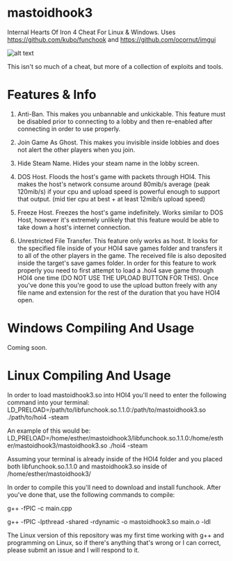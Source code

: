 # mastoidhook3
Internal Hearts Of Iron 4 Cheat For Linux & Windows. Uses https://github.com/kubo/funchook and https://github.com/ocornut/imgui

![alt text](https://i.imgur.com/ItcnC7g.png)

This isn't so much of a cheat, but more of a collection of exploits and tools.

# Features & Info
1. Anti-Ban. This makes you unbannable and unkickable. This feature must be disabled prior to connecting to a lobby and then re-enabled after connecting in order to use properly.

2. Join Game As Ghost. This makes you invisible inside lobbies and does not alert the other players when you join.

3. Hide Steam Name. Hides your steam name in the lobby screen.

4. DOS Host. Floods the host's game with packets through HOI4. This makes the host's network consume around 80mib/s average (peak 120mib/s) if your cpu and upload speed is powerful enough to support that output. (mid tier cpu at best + at least 12mib/s upload speed)

5. Freeze Host. Freezes the host's game indefinitely. Works similar to DOS Host, however it's extremely unlikely that this feature would be able to take down a host's internet connection.

6. Unrestricted File Transfer. This feature only works as host. It looks for the specified file inside of your HOI4 save games folder and transfers it to all of the other players in the game. The received file is also deposited inside the target's save games folder. In order for this feature to work properly you need to first attempt to load a .hoi4 save game through HOI4 one time (DO NOT USE THE UPLOAD BUTTON FOR THIS). Once you've done this you're good to use the upload button freely with any file name and extension for the rest of the duration that you have HOI4 open.

# Windows Compiling And Usage
Coming soon.

# Linux Compiling And Usage
In order to load mastoidhook3.so into HOI4 you'll need to enter the following command into your terminal:
LD_PRELOAD=/path/to/libfunchook.so.1.1.0:/path/to/mastoidhook3.so ./path/to/hoi4 -steam

An example of this would be:
LD_PRELOAD=/home/esther/mastoidhook3/libfunchook.so.1.1.0:/home/esther/mastoidhook3/mastoidhook3.so ./hoi4 -steam

Assuming your terminal is already inside of the HOI4 folder and you placed both libfunchook.so.1.1.0 and mastoidhook3.so inside of /home/esther/mastoidhook3/

In order to compile this you'll need to download and install funchook. After you've done that, use the following commands to compile:

g++ -fPIC -c main.cpp

g++ -fPIC -lpthread -shared -rdynamic -o mastoidhook3.so main.o -ldl

The Linux version of this repository was my first time working with g++ and programming on Linux, so if there's anything that's wrong or I can correct, please submit an issue and I will respond to it.
